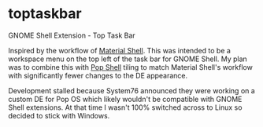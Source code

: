 # toptaskbar
GNOME Shell Extension - Top Task Bar

Inspired by the workflow of [Material Shell](https://github.com/material-shell/material-shell). This was intended to be a workspace menu on the top left of the task bar for GNOME Shell. My plan was to combine this with [Pop Shell](https://github.com/pop-os/shell) tiling to match Material Shell's workflow with significantly fewer changes to the DE appearance.

Development stalled because System76 announced they were working on a custom DE for Pop OS which likely wouldn't be compatible with GNOME Shell extensions. At that time I wasn't 100% switched across to Linux so decided to stick with Windows.
